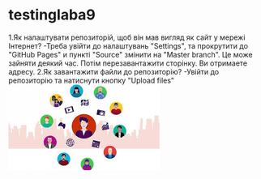 # testinglaba9
1.Як налаштувати репозиторій, щоб він мав вигляд як сайт у
мережі Інтернет?
-Треба увійти до налаштувань "Settings", та прокрутити до "GitHub Pages" и пункті "Source" змінити на "Master branch". Це може зайняти деякий час.
Потім перезавантажити сторінку. Ви отримаете адресу.
2.Як завантажити файли до репозиторію?
-Увійти до репозиторію та натиснути кнопку "Upload files" 
![Image](images2123.jpg)
